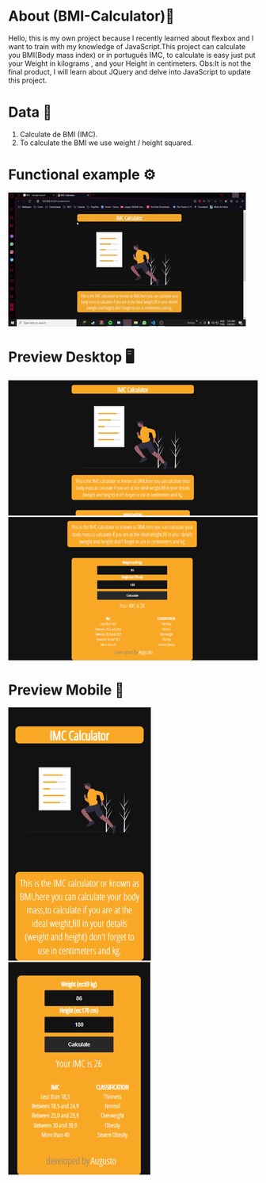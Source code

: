 # About (BMI-Calculator)📝

Hello, this is my own project because I recently learned about flexbox and I want to train with my knowledge of JavaScript.This project can calculate you BMI(Body mass index) or in português IMC,
to calculate is easy just put your Weight in kilograms , and your Height in centimeters.
Obs:It is not the final product, I will learn about JQuery and delve into JavaScript to update this project.

# Data 💾
1. Calculate de BMI  (IMC).
2. To calculate the BMI we use weight / height squared.

# Functional example ⚙️
![](design/giphy.gif)

# Preview Desktop 🖥️
![](design/desktop.png)
![](design/desktop1.png)

# Preview Mobile 📱
![](design/mobile.png)
![](design/mobilepng.png)

